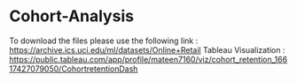 # Cohort-Analysis

To download the files please use the following link :
https://archive.ics.uci.edu/ml/datasets/Online+Retail
Tableau Visualization : https://public.tableau.com/app/profile/mateen7160/viz/cohort_retention_16617427079050/CohortretentionDash
